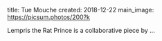 title: Tue Mouche 
created: 2018-12-22
main_image: https://picsum.photos/200?k

Lempris the Rat Prince is a collaborative piece by ...
